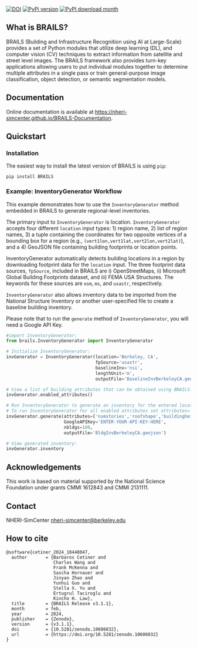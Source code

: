 [![DOI](https://zenodo.org/badge/184673734.svg)](https://zenodo.org/badge/latestdoi/184673734)
[![PyPi version](https://badgen.net/pypi/v/BRAILS/)](https://pypi.org/project/BRAILS/)
[![PyPI download month](https://img.shields.io/pypi/dm/BRAILS.svg)](https://pypi.python.org/pypi/BRAILS/)

## What is BRAILS?

BRAILS (Building and Infrastructure Recognition using AI at Large-Scale) provides a set of Python modules that utilize deep learning (DL), and computer vision (CV) techniques to extract information from satellite and street level images. The BRAILS framework also provides turn-key applications allowing users to put individual modules together to determine multiple attributes in a single pass or train general-purpose image classification, object detection, or semantic segmentation models.

## Documentation

Online documentation is available at <a href="https://nheri-simcenter.github.io/BRAILS-Documentation/index.html">https://nheri-simcenter.github.io/BRAILS-Documentation</a>.

## Quickstart

### Installation


The easiest way to install the latest version of BRAILS is using ``pip``:
```
pip install BRAILS
```

### Example: InventoryGenerator Workflow

This example demonstrates how to use the ``InventoryGenerator`` method embedded in BRAILS to generate regional-level inventories. 

The primary input to ``InventoryGenerator`` is location. ``InventoryGenerator`` accepts four different ``location`` input types: 1) region name, 2) list of region names, 3) a tuple containing the coordinates for two opposite vertices of a bounding box for a region (e.g., ``(vert1lon,vert1lat,vert2lon,vert2lat)``), and a 4) GeoJSON file containing building footprints or location points.

InventoryGenerator automatically detects building locations in a region by downloading footprint data for the ``location`` input. The three footprint data sources, ``fpSource``, included in BRAILS are i) OpenStreetMaps, ii) Microsoft Global Building Footprints dataset, and iii) FEMA USA Structures. The keywords for these sources are ``osm``, ``ms``, and ``usastr``, respectively.

``InventoryGenerator`` also allows inventory data to be imported from the National Structure Inventory or another user-specified file to create a baseline building inventory.

Please note that to run the ``generate`` method of ``InventoryGenerator``, you will need a Google API Key.

```python
#import InventoryGenerator:
from brails.InventoryGenerator import InventoryGenerator

# Initialize InventoryGenerator:
invGenerator = InventoryGenerator(location='Berkeley, CA',
                                  fpSource='usastr', 
                                  baselineInv='nsi',
                                  lengthUnit='m',
                                  outputFile='BaselineInvBerkeleyCA.geojson')

# View a list of building attributes that can be obtained using BRAILS:
invGenerator.enabled_attributes()

# Run InventoryGenerator to generate an inventory for the entered location:
# To run InventoryGenerator for all enabled attributes set attributes='all':
invGenerator.generate(attributes=['numstories','roofshape','buildingheight'],
                      GoogleAPIKey='ENTER-YOUR-API-KEY-HERE',
                      nbldgs=100,
                      outputFile='BldgInvBerkeleyCA.geojson')

# View generated inventory:
invGenerator.inventory

```

## Acknowledgements

This work is based on material supported by the National Science Foundation under grants CMMI 1612843 and CMMI 2131111.


## Contact

NHERI-SimCenter nheri-simcenter@berkeley.edu

## How to cite

```
@software{cetiner_2024_10448047,
  author       = {Barbaros Cetiner and
                  Charles Wang and
                  Frank McKenna and
                  Sascha Hornauer and
                  Jinyan Zhao and
                  Yunhui Guo and
                  Stella X. Yu and
                  Ertugrul Taciroglu and
                  Kincho H. Law},
  title        = {BRAILS Release v3.1.1},
  month        = feb,
  year         = 2024,
  publisher    = {Zenodo},
  version      = {v3.1.1},
  doi          = {10.5281/zenodo.10606032},
  url          = {https://doi.org/10.5281/zenodo.10606032}
}
```
